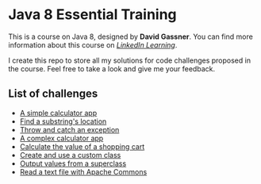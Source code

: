 # Java 8 Essential Training
This is a course on Java 8, designed by **David Gassner**. You can find more information about this course on [*LinkedIn Learning*][course_material_link].

I create this repo to store all my solutions for code challenges proposed in the course. Feel free to take a look and give me your feedback.

## List of challenges
- [A simple calculator app][calculator_app]
- [Find a substring's location][substring_location]
- [Throw and catch an exception][throw_catch_exception]
- [A complex calculator app][complex_calculator_app]
- [Calculate the value of a shopping cart][shopping_cart_value]
- [Create and use a custom class][custom_class]
- [Output values from a superclass][superclass_subclasses]
- [Read a text file with Apache Commons][apache_commons_io]

[course_material_link]: https://www.linkedin.com/learning/java-8-essential-training

[calculator_app]: https://github.com/Ange-TOSSOU/Java_8_Essential_Training/tree/main/src/calculator_app
[substring_location]: https://github.com/Ange-TOSSOU/Java_8_Essential_Training/tree/main/src/substring_location
[throw_catch_exception]: https://github.com/Ange-TOSSOU/Java_8_Essential_Training/tree/main/src/throw_catch_exception
[complex_calculator_app]: https://github.com/Ange-TOSSOU/Java_8_Essential_Training/tree/main/src/complex_calculator_app
[shopping_cart_value]: https://github.com/Ange-TOSSOU/Java_8_Essential_Training/tree/main/src/shopping_cart_value
[custom_class]: https://github.com/Ange-TOSSOU/Java_8_Essential_Training/tree/main/src/custom_class
[superclass_subclasses]: https://github.com/Ange-TOSSOU/Java_8_Essential_Training/tree/main/src/superclass_subclasses
[apache_commons_io]: https://github.com/Ange-TOSSOU/Java_8_Essential_Training/tree/main/src/apache_commons_io
